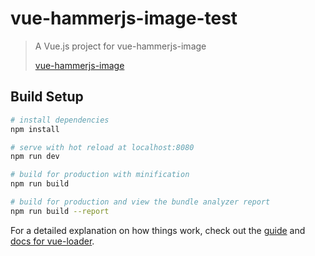 # vue-hammerjs-image-test

> A Vue.js project for vue-hammerjs-image
> 
> [vue-hammerjs-image](https://github.com/rzl/vue-hammerjs-image)

## Build Setup

``` bash
# install dependencies
npm install

# serve with hot reload at localhost:8080
npm run dev

# build for production with minification
npm run build

# build for production and view the bundle analyzer report
npm run build --report
```

For a detailed explanation on how things work, check out the [guide](http://vuejs-templates.github.io/webpack/) and [docs for vue-loader](http://vuejs.github.io/vue-loader).
